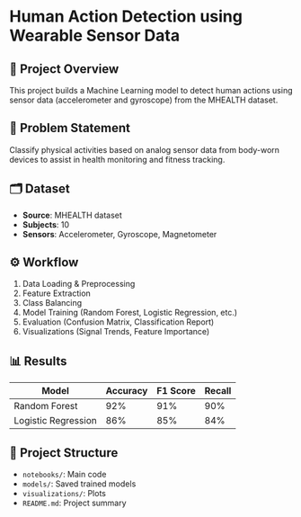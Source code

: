 # Human Action Detection using Wearable Sensor Data

## 📑 Project Overview
This project builds a Machine Learning model to detect human actions using sensor data (accelerometer and gyroscope) from the MHEALTH dataset.

## 🧠 Problem Statement
Classify physical activities based on analog sensor data from body-worn devices to assist in health monitoring and fitness tracking.

## 🗂️ Dataset
- **Source**: MHEALTH dataset
- **Subjects**: 10
- **Sensors**: Accelerometer, Gyroscope, Magnetometer

## ⚙️ Workflow
1. Data Loading & Preprocessing
2. Feature Extraction
3. Class Balancing
4. Model Training (Random Forest, Logistic Regression, etc.)
5. Evaluation (Confusion Matrix, Classification Report)
6. Visualizations (Signal Trends, Feature Importance)

## 📊 Results
| Model | Accuracy | F1 Score | Recall |
|-------|----------|----------|--------|
| Random Forest | 92% | 91% | 90% |
| Logistic Regression | 86% | 85% | 84% |

## 📁 Project Structure
- `notebooks/`: Main code
- `models/`: Saved trained models
- `visualizations/`: Plots
- `README.md`: Project summary

